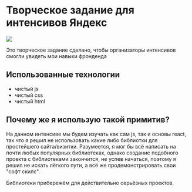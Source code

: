 # Творческое задание для интенсивов Яндекс

![](https://is2-ssl.mzstatic.com/image/thumb/Purple123/v4/72/a2/94/72a294ab-99cd-2679-83b6-31ea4b9ac859/AppIcon-0-1x_U007emarketing-0-0-85-220-0-5.png/246x0w.jpg)

Это творческое задание сделано, чтобы организаторы интенсивов смогли увидеть мои навыки фронденда

## Использованные технологии
- чистый js
- чистый css
- чистый html

## Почему же я использую такой примитив?

На данном интенсиве мы будем изучать как сам js, так и основы  react, так что я решил не использовать какие либо библиотки для простейшего сайта/визитки. Разумеется, я мог бы всё написать на почти любых популярных библиотеках, однако создание подобного проекта с библиотеками закончится, не успев начаться, поэтому я решил не искать лёгкого пути, а всё же продемонстрировать свои "софт скилc".

Библиотеки прибережём для действительно серьёзных проектов.
